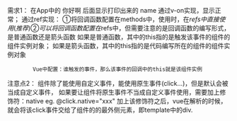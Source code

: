 需求1：
    在App中的 你好啊 后面显示打印出来的 name
    通过v-on实现，显示正常；
    通过ref实现：
        ①将回调函数配置在methods中，使用时，在$refs中直接使用(推荐)
        ②可以将回调函数配置在$refs中，但需要注意的是回调函数的编写形式，是普通函数还是箭头函数
            如果是普通函数，其中的this指的是触发该事件的组件的组件实例对象；
            如果是箭头函数，其中的this指的是代码编写所在的组件的组件实例对象
        
            Vue中配置：谁触发的事件，那么该事件的回调中的this就是该组件实例

注意点2：
    组件除了能使用自定义事件，能使用原生事件(click...)，但是默认会被当成自定义事件，
    如果要让组件将原生事件不当成自定义事件使用，需要加上修饰符：native
        eg. @click.native="xxx"
    加上该修饰符之后，vue在解析的时候，就会将该click事件交给了组件的的最外侧元素，即template中的div.